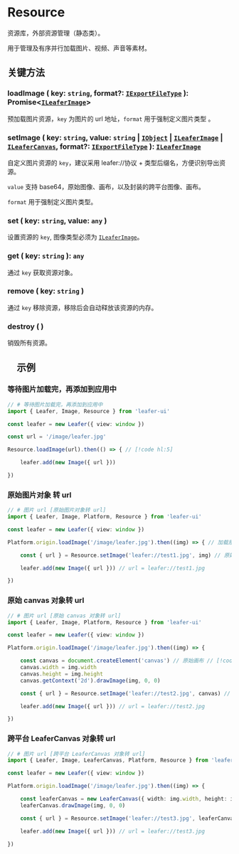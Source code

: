 # Resource

资源库，外部资源管理（静态类）。

用于管理及有序并行加载图片、视频、声音等素材。

## 关键方法

### loadImage ( key: `string`, format?: [`IExportFileType`](/api/modules.md#iexportimagetype) ): Promise<[`ILeaferImage`](/api/interfaces/ILeaferImage.md)>

预加载图片资源，`key` 为图片的 url 地址，`format` 用于强制定义图片类型 。

### setImage ( key: `string`, value: `string` | [`IObject`](/api/interfaces/IObject.md) | [`ILeaferImage`](/api/interfaces/ILeaferImage.md) | [`ILeaferCanvas`](/api/interfaces/ILeaferCanvas.md), format?: [`IExportFileType`](/api/modules.md#iexportimagetype) ): [`ILeaferImage`](/api/interfaces/ILeaferImage.md)

自定义图片资源的 `key`，建议采用 leafer://协议 + 类型后缀名，方便识别导出资源。

`value` 支持 base64，原始图像、画布，以及封装的跨平台图像、画布。

`format` 用于强制定义图片类型。

### set ( key: `string`, value: `any` )

设置资源的 `key`, 图像类型必须为 [`ILeaferImage`](/api/interfaces/ILeaferImage.md)。

### get ( key: `string` ): `any`

通过 `key` 获取资源对象。

### remove ( key: `string` )

通过 `key` 移除资源，移除后会自动释放该资源的内存。

### destroy ( )

销毁所有资源。

## 　示例

### 等待图片加载完，再添加到应用中

```ts
// # 等待图片加载完，再添加到应用中
import { Leafer, Image, Resource } from 'leafer-ui'

const leafer = new Leafer({ view: window })

const url = '/image/leafer.jpg'

Resource.loadImage(url).then(() => { // [!code hl:5]

    leafer.add(new Image({ url }))

})
```

### 原始图片对象 转 url

```ts
// # 图片 url [原始图片对象转 url]  
import { Leafer, Image, Platform, Resource } from 'leafer-ui'

const leafer = new Leafer({ view: window })

Platform.origin.loadImage('/image/leafer.jpg').then((img) => { // 加载原始图片对象（跨平台） [!code hl:7]

    const { url } = Resource.setImage('leafer://test1.jpg', img) // 原始图片对象 转为 自定义资源符

    leafer.add(new Image({ url })) // url = leafer://test1.jpg

})
```

### 原始 canvas 对象转 url

```ts
// # 图片 url [原始 canvas 对象转 url]
import { Leafer, Image, Platform, Resource } from 'leafer-ui'

const leafer = new Leafer({ view: window })

Platform.origin.loadImage('/image/leafer.jpg').then((img) => {

    const canvas = document.createElement('canvas') // 原始画布 // [!code hl:8]
    canvas.width = img.width
    canvas.height = img.height
    canvas.getContext('2d').drawImage(img, 0, 0)

    const { url } = Resource.setImage('leafer://test2.jpg', canvas) // 原始canvas 对象 转为 自定义资源符

    leafer.add(new Image({ url })) // url = leafer://test2.jpg

})
```

### 跨平台 LeaferCanvas 对象转 url

```ts
// # 图片 url [跨平台 LeaferCanvas 对象转 url] 
import { Leafer, Image, LeaferCanvas, Platform, Resource } from 'leafer-ui'

const leafer = new Leafer({ view: window })

Platform.origin.loadImage('/image/leafer.jpg').then((img) => {

    const leaferCanvas = new LeaferCanvas({ width: img.width, height: img.height }) // LeaferCanvas 跨平台画布 // [!code hl:6]
    leaferCanvas.drawImage(img, 0, 0)

    const { url } = Resource.setImage('leafer://test3.jpg', leaferCanvas) // LeaferCanvas 转为 自定义资源符

    leafer.add(new Image({ url })) // url = leafer://test3.jpg

})
```
